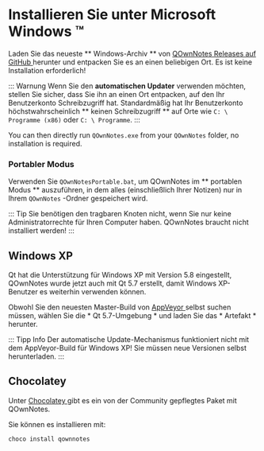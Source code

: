 # Installieren Sie unter Microsoft Windows ™

Laden Sie das neueste ** Windows-Archiv ** von [ QOwnNotes Releases auf GitHub ](https://github.com/pbek/QOwnNotes/releases) herunter und entpacken Sie es an einen beliebigen Ort. Es ist keine Installation erforderlich!

::: Warnung Wenn Sie den **automatischen Updater** verwenden möchten, stellen Sie sicher, dass Sie ihn an einen Ort entpacken, auf den Ihr Benutzerkonto Schreibzugriff hat. Standardmäßig hat Ihr Benutzerkonto höchstwahrscheinlich ** keinen Schreibzugriff ** auf Orte wie ` C: \ Programme (x86) ` oder ` C: \ Programme `. :::

You can then directly run `QOwnNotes.exe` from your `QOwnNotes` folder, no installation is required.

### Portabler Modus

Verwenden Sie ` QOwnNotesPortable.bat `, um QOwnNotes im ** portablen Modus ** auszuführen, in dem alles (einschließlich Ihrer Notizen) nur in Ihrem ` QOwnNotes ` -Ordner gespeichert wird.

::: Tip Sie benötigen den tragbaren Knoten nicht, wenn Sie nur keine Administratorrechte für Ihren Computer haben. QOwnNotes braucht nicht installiert werden! :::

## Windows XP

Qt hat die Unterstützung für Windows XP mit Version 5.8 eingestellt, QOwnNotes wurde jetzt auch mit Qt 5.7 erstellt, damit Windows XP-Benutzer es weiterhin verwenden können.

Obwohl Sie den neuesten Master-Build von [ AppVeyor ](https://ci.appveyor.com/project/pbek/qownnotes/history) selbst suchen müssen, wählen Sie die * Qt 5.7-Umgebung * und laden Sie das * Artefakt * herunter.

::: Tipp Info Der automatische Update-Mechanismus funktioniert nicht mit dem AppVeyor-Build für Windows XP! Sie müssen neue Versionen selbst herunterladen. :::

## Chocolatey

Unter [ Chocolatey ](https://chocolatey.org/packages/qownnotes/) gibt es ein von der Community gepflegtes Paket mit QOwnNotes.

Sie können es installieren mit:

```shell
choco install qownnotes
```

